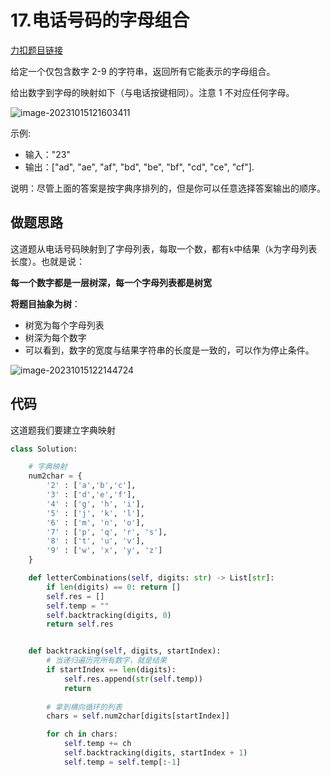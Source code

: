 # 17.电话号码的字母组合

[力扣题目链接](https://leetcode.cn/problems/letter-combinations-of-a-phone-number/)

给定一个仅包含数字 2-9 的字符串，返回所有它能表示的字母组合。

给出数字到字母的映射如下（与电话按键相同）。注意 1 不对应任何字母。

![image-20231015121603411](https://cdn.jsdelivr.net/gh/ThousandLayerCake/picbed/image-20231015121603411.png)



示例:

- 输入："23"
- 输出：["ad", "ae", "af", "bd", "be", "bf", "cd", "ce", "cf"].

说明：尽管上面的答案是按字典序排列的，但是你可以任意选择答案输出的顺序。





## 做题思路

这道题从电话号码映射到了字母列表，每取一个数，都有`k`中结果（`k`为字母列表长度）。也就是说：

**每一个数字都是一层树深，每一个字母列表都是树宽**



**将题目抽象为树**：

- 树宽为每个字母列表
- 树深为每个数字
- 可以看到，数字的宽度与结果字符串的长度是一致的，可以作为停止条件。



![image-20231015122144724](https://cdn.jsdelivr.net/gh/ThousandLayerCake/picbed/image-20231015122144724.png)





## 代码

这道题我们要建立字典映射



```python
class Solution:

    # 字典映射
    num2char = {
        '2' : ['a','b','c'],
        '3' : ['d','e','f'],
        '4' : ['g', 'h', 'i'],
        '5' : ['j', 'k', 'l'],
        '6' : ['m', 'n', 'o'],
        '7' : ['p', 'q', 'r', 's'],
        '8' : ['t', 'u', 'v'],
        '9' : ['w', 'x', 'y', 'z']
    }

    def letterCombinations(self, digits: str) -> List[str]:
        if len(digits) == 0: return []
        self.res = []
        self.temp = ""
        self.backtracking(digits, 0)
        return self.res


    def backtracking(self, digits, startIndex):
        # 当递归遍历完所有数字，就是结果
        if startIndex == len(digits):
            self.res.append(str(self.temp))
            return
		
        # 拿到横向循环的列表
        chars = self.num2char[digits[startIndex]]

        for ch in chars:
            self.temp += ch
            self.backtracking(digits, startIndex + 1)
            self.temp = self.temp[:-1]

```

